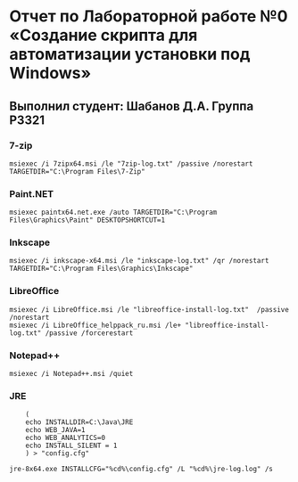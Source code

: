 # Отчет по Лабораторной работе №0 «Создание скрипта для автоматизации установки под Windows»
## Выполнил студент: Шабанов Д.А. Группа P3321
### 7-zip
`msiexec /i 7zipx64.msi /le "7zip-log.txt" /passive /norestart TARGETDIR="C:\Program Files\7-Zip"`

### Paint.NET
`msiexec paintx64.net.exe /auto TARGETDIR="C:\Program Files\Graphics\Paint" DESKTOPSHORTCUT=1`

### Inkscape
`msiexec /i inkscape-x64.msi /le "inkscape-log.txt" /qr /norestart TARGETDIR="C:\Program Files\Graphics\Inkscape"`

### LibreOffice
```
msiexec /i LibreOffice.msi /le "libreoffice-install-log.txt"  /passive /norestart
msiexec /i LibreOffice_helppack_ru.msi /le+ "libreoffice-install-log.txt" /passive /forcerestart
```

### Notepad++
`msiexec /i Notepad++.msi /quiet`

### JRE
```   
    (
    echo INSTALLDIR=C:\Java\JRE
    echo WEB_JAVA=1
    echo WEB_ANALYTICS=0
    echo INSTALL_SILENT = 1
    ) > "config.cfg"
    
jre-8x64.exe INSTALLCFG="%cd%\config.cfg" /L "%cd%\jre-log.log" /s
```